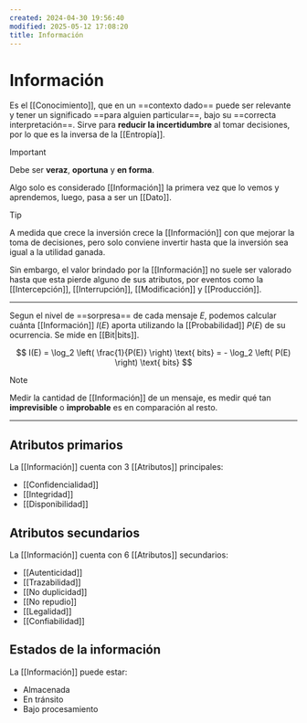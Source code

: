 ```yaml
---
created: 2024-04-30 19:56:40
modified: 2025-05-12 17:08:20
title: Información
---
```


# Información

Es el [[Conocimiento]], que en un ==contexto dado== puede ser relevante y tener un significado ==para alguien particular==, bajo su ==correcta interpretación==. Sirve para **reducir la incertidumbre** al tomar decisiones, por lo que es la inversa de la [[Entropía]].

> [!important]
> Debe ser **veraz**, **oportuna** y **en forma**.

Algo solo es considerado [[Información]] la primera vez que lo vemos y aprendemos, luego, pasa a ser un [[Dato]].

> [!tip]
> A medida que crece la inversión crece la [[Información]] con que mejorar la toma de decisiones, pero solo conviene invertir hasta que la inversión sea igual a la utilidad ganada.

Sin embargo, el valor brindado por la [[Información]] no suele ser valorado hasta que esta pierde alguno de sus atributos, por eventos como la [[Intercepción]], [[Interrupción]], [[Modificación]] y [[Producción]].

---

Segun el nivel de ==sorpresa== de cada mensaje $E$, podemos calcular cuánta [[Información]] $I(E)$ aporta utilizando la [[Probabilidad]] $P(E)$ de su ocurrencia. Se mide en [[Bit|bits]].

$$
I(E) = \log_2 \left( \frac{1}{P(E)} \right) \text{ bits} = - \log_2 \left( P(E) \right) \text{ bits}
$$

> [!note]
> Medir la cantidad de [[Información]] de un mensaje, es medir qué tan **imprevisible** o **improbable** es en comparación al resto.

---

## Atributos primarios

La [[Información]] cuenta con 3 [[Atributos]] principales:

- [[Confidencialidad]]
- [[Integridad]]
- [[Disponibilidad]]

## Atributos secundarios

La [[Información]] cuenta con 6 [[Atributos]] secundarios:

- [[Autenticidad]]
- [[Trazabilidad]]
- [[No duplicidad]]
- [[No repudio]]
- [[Legalidad]]
- [[Confiabilidad]]

## Estados de la información

La [[Información]] puede estar:

- Almacenada
- En tránsito
- Bajo procesamiento
